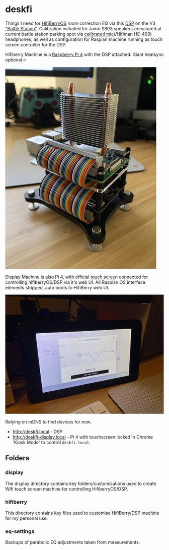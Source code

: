 # deskfi
Things I need for [HifiBerryOS](https://github.com/hifiberry/hifiberry-os) room correction EQ via this [DSP](https://www.hifiberry.com/docs/data-sheets/datasheet-dac-dsp/) on the V3 ["Battle Station"](https://www.reddit.com/r/battlestations/). Calibration included for Jamo S803 speakers (measured at current battle station parking spot via [calibrated mic](https://www.minidsp.com/images/documents/Product%20Brief%20-%20Umik.pdf))/Hifiman HE-400i headphones, as well as configuration for Raspian machine running as touch screen controller for the DSP.
 
Hifiberry Machine is a [Raspberry Pi 4](https://static.raspberrypi.org/files/product-briefs/200521+Raspberry+Pi+4+Product+Brief.pdf) with the DSP attached. Giant heatsync optional 🔥

![the device!](https://raw.githubusercontent.com/gitgc/deskfi/master/images/deskfi.jpg)
 
Display Machine is also Pi 4, with official [touch screen](https://www.raspberrypi.org/documentation/hardware/display/) connected for controlling hifiberryOS/DSP via it's web UI. All Raspian OS interface elements stripped, auto boots to HifiBerry web UI.

![the other device!](https://raw.githubusercontent.com/gitgc/deskfi/master/images/deskfi-display.jpg)

Relying on mDNS to find devices for now.

* http://deskfi.local - DSP
* http://deskfi-display.local - Pi 4 with touchscreen locked in Chrome 'Kiosk Mode' to control `deskfi.local`.
 

## Folders

### display
The display directory contains key folders/customisations used to create Wifi touch screen machine for controlling HifiberryOS/DSP.

### hifiberry
This directory contains key files used to customise HifiBerry/DSP machine for my personal use.

### eq-settings
Backups of parabolic EQ adjustments taken from measurements.
